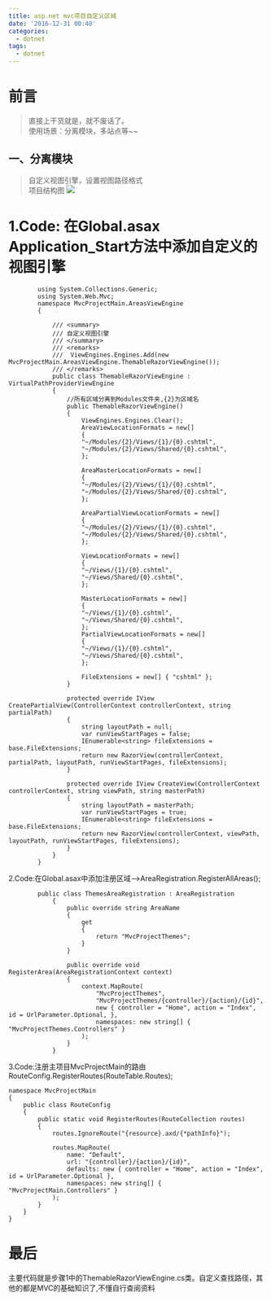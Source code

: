 ```yaml
---
title: asp.net mvc项目自定义区域
date: '2016-12-31 00:40'
categories:
  - dotnet
tags: 
  - dotnet
---
```

# 前言
>直接上干货就是，就不废话了。     
>使用场景：分离模块，多站点等~~   
## 一、分离模块
>自定义视图引擎，设置视图路径格式   
>项目结构图
![](http://images2015.cnblogs.com/blog/662652/201608/662652-20160810235943465-541781227.png)
<!--more-->
# 1.Code: 在Global.asax Application_Start方法中添加自定义的视图引擎

            using System.Collections.Generic;
            using System.Web.Mvc;
            namespace MvcProjectMain.AreasViewEngine
            {

                /// <summary>       
                /// 自定义视图引擎
                /// </summary>
                /// <remarks>
                ///  ViewEngines.Engines.Add(new MvcProjectMain.AreasViewEngine.ThemableRazorViewEngine());
                /// </remarks>
                public class ThemableRazorViewEngine : VirtualPathProviderViewEngine
                {
                    //所有区域分离到Modules文件夹,{2}为区域名
                    public ThemableRazorViewEngine()
                    {
                        ViewEngines.Engines.Clear();
                        AreaViewLocationFormats = new[]
                        {
                        "~/Modules/{2}/Views/{1}/{0}.cshtml", 
                        "~/Modules/{2}/Views/Shared/{0}.cshtml",
                        };

                        AreaMasterLocationFormats = new[]
                        {
                        "~/Modules/{2}/Views/{1}/{0}.cshtml", 
                        "~/Modules/{2}/Views/Shared/{0}.cshtml",
                        };

                        AreaPartialViewLocationFormats = new[]
                        {
                        "~/Modules/{2}/Views/{1}/{0}.cshtml", 
                        "~/Modules/{2}/Views/Shared/{0}.cshtml", 
                        };

                        ViewLocationFormats = new[]
                        {
                        "~/Views/{1}/{0}.cshtml", 
                        "~/Views/Shared/{0}.cshtml",
                        };

                        MasterLocationFormats = new[]
                        {
                        "~/Views/{1}/{0}.cshtml", 
                        "~/Views/Shared/{0}.cshtml", 
                        };
                        PartialViewLocationFormats = new[]
                        {
                        "~/Views/{1}/{0}.cshtml", 
                        "~/Views/Shared/{0}.cshtml", 
                        };

                        FileExtensions = new[] { "cshtml" };
                    }

                    protected override IView CreatePartialView(ControllerContext controllerContext, string partialPath)
                    {
                        string layoutPath = null;
                        var runViewStartPages = false;
                        IEnumerable<string> fileExtensions = base.FileExtensions;
                        return new RazorView(controllerContext, partialPath, layoutPath, runViewStartPages, fileExtensions);
                    }

                    protected override IView CreateView(ControllerContext controllerContext, string viewPath, string masterPath)
                    {
                        string layoutPath = masterPath;
                        var runViewStartPages = true;
                        IEnumerable<string> fileExtensions = base.FileExtensions;
                        return new RazorView(controllerContext, viewPath, layoutPath, runViewStartPages, fileExtensions);
                    }
                }
            }

2.Code:在Global.asax中添加注册区域-->AreaRegistration.RegisterAllAreas();

            public class ThemesAreaRegistration : AreaRegistration
                {
                    public override string AreaName
                    {
                        get
                        {
                            return "MvcProjectThemes";
                        }
                    }

                    public override void RegisterArea(AreaRegistrationContext context)
                    {
                        context.MapRoute(
                            "MvcProjectThemes",
                            "MvcProjectThemes/{controller}/{action}/{id}",
                            new { controller = "Home", action = "Index", id = UrlParameter.Optional, },
                            namespaces: new string[] { "MvcProjectThemes.Controllers" }
                        );
                    }
                }
3.Code:注册主项目MvcProjectMain的路由 RouteConfig.RegisterRoutes(RouteTable.Routes);

    namespace MvcProjectMain
    {
        public class RouteConfig
        {
            public static void RegisterRoutes(RouteCollection routes)
            {
                routes.IgnoreRoute("{resource}.axd/{*pathInfo}");

                routes.MapRoute(
                    name: "Default",
                    url: "{controller}/{action}/{id}",
                    defaults: new { controller = "Home", action = "Index", id = UrlParameter.Optional },
                    namespaces: new string[] { "MvcProjectMain.Controllers" }
                );
            }
        }
    }

# 最后

主要代码就是步骤1中的ThemableRazorViewEngine.cs类。自定义查找路径，其他的都是MVC的基础知识了,不懂自行查阅资料